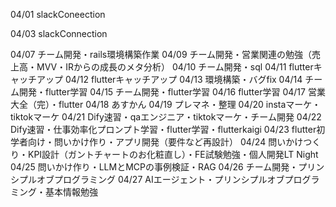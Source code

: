 04/01
slackConeection

04/03
slackConnection

04/07
チーム開発・rails環境構築作業
04/09
チーム開発・営業関連の勉強（売上高・MVV・IRからの成長のメタ分析）
04/10
チーム開発・sql
04/11
flutterキャッチアップ
04/12
flutterキャッチアップ
04/13
環境構築・バグfix
04/14
チーム開発・flutter学習
04/15
チーム開発・flutter学習
04/16
flutter学習
04/17
営業大全（完）・flutter
04/18
あすかん
04/19
プレマネ・整理
04/20
instaマーケ・tiktokマーケ
04/21
Dify速習・qaエンジニア・tiktokマーケ・チーム開発
04/22
Dify速習・仕事効率化プロンプト学習・flutter学習・flutterkaigi
04/23
flutter初学者向け・問いかけ作り・アプリ開発（要件など再設計）
04/24
問いかけつくり・KPI設計（ガントチャートのお化粧直し）・FE試験勉強・個人開発LT Night
04/25
問いかけ作り・LLMとMCPの事例検証・RAG
04/26
チーム開発・プリンシプルオブプログラミング
04/27
AIエージェント・プリンシプルオブプログラミング・基本情報勉強

